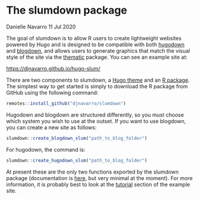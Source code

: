 The slumdown package
================
Danielle Navarro
11 Jul 2020

<!-- badges: start -->

<!-- badges: end -->

<!--<img src="README_files/slumdown.png" width="30%" align="right" />-->

The goal of slumdown is to allow R users to create lightweight websites
powered by Hugo and is designed to be compatible with both
[hugodown](https://hugodown.r-lib.org/) and
[blogdown](https://bookdown.org/yihui/blogdown/), and allows users to
generate graphics that match the visual style of the site via the
[thematic](https://rstudio.github.io/thematic/) package. You can see an
example site at:

<https://djnavarro.github.io/hugo-slum/>

There are two components to slumdown, a [Hugo
theme](https://github.com/djnavarro/hugo-slum) and an [R
package](https://github.com/djnavarro/slumdown). The simplest way to get
started is simply to download the R package from GitHub using the
following command:

``` r
remotes::install_github("djnavarro/slumdown")
```

Hugodown and blogdown are structured differently, so you must choose
which system you wish to use at the outset. If you want to use blogdown,
you can create a new site as follows:

``` r
slumdown::create_blogdown_slum("path_to_blog_folder")
```

For hugodown, the command is:

``` r
slumdown::create_hugodown_slum("path_to_blog_folder")
```

At present these are the only two functions exported by the slumdown
package (documentation is [here](https://slumdown.djnavarro.net/), but
very minimal at the moment). For more information, it is probably best
to look at the [tutorial](https://djnavarro.github.io/hugo-slum/post/)
section of the example site.
